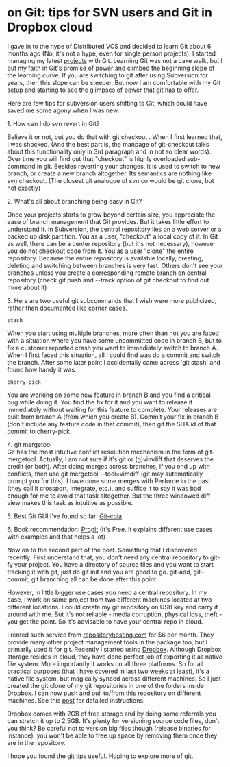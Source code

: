 on Git: tips for SVN users and Git in Dropbox cloud
===
I gave in to the hype of Distributed VCS and decided to learn Git about 6 months ago (No, it's not a hype, even for single person projects). I started managing my latest [projects][0] with Git. Learning Git was not a cake walk, but I put my faith in Git's promise of power and climbed the beginning slope of the learning curve. If you are switching to git after using Subversion for years, then this slope can be steeper. But now I am comfortable with my Git setup and starting to see the glimpses of power that git has to offer.  

  
Here are few tips for subversion users shifting to Git, which could have saved me some agony when I was new.  

  
1\. How can I do svn revert in Git?  

Believe it or not, but you do that with git checkout . When I first learned that, I was shocked. (And the best part is, the manpage of git-checkout talks about this functionality only in 3rd paragraph and in not so clear words). Over time you will find out that "checkout" is highly overloaded sub-command in git. Besides reverting your changes, it is used to switch to new branch, or create a new branch altogether. Its semantics are nothing like svn checkout. (The closest git analogue of svn co would be git clone, but not exactly)  

  
2\. What's all about branching being easy in Git?  

Once your projects starts to grow beyond certain size, you appreciate the ease of branch management that Git provides. But it takes little effort to understand it. In Subversion, the central repository lies on a web server or a backed up disk partition. You as a user, "checkout" a local copy of it. In Git as well, there can be a center repository (but it's not necessary), however you do not checkout code from it. You as a user "clone" the entire repository. Because the entire repository is available locally, creating, deleting and switching between branches is very fast. Others don't see your branches unless you create a corresponding remote branch on central repository (check git push and --track option of git checkout to find out more about it)  

  
3\. Here are two useful git subcommands that I wish were more publicized, rather than documented like corner cases.  

  
    stash

When you start using multiple branches, more often than not you are faced with a situation where you have some uncommitted code in branch B, but to fix a customer reported crash you want to immediately switch to branch A. When I first faced this situation, all I could find was do a commit and switch the branch. After some later point I accidentally  came across 'git stash' and found how handy it was.  

  
    cherry-pick

You are working on some new feature in branch B and you find a critical bug while doing it. You find the  fix for it and you want to release it immediately without waiting for this feature to complete. Your releases are built from branch A (from which you create B). Commit your fix in branch B (don't include any feature code in that commit), then git the SHA id of that commit to cherry-pick.  

  
4\. git mergetool  
Git has the most intuitive conflict resolution mechanism in the form of git-mergetool. Actually, I am not sure if it's git or (g)vimdiff that deserves the credit (or both). After doing merges across branches, if you end up with conflicts, then use git mergetool --tool=vimdiff (git may automatically prompt you for this). I have done some merges with Perforce in the past (they call it crossport, integrate, etc.), and suffice it to say it was bad enough for me to avoid that task altogether. But the three windowed diff view makes this task as intuitive as possible.  
  
5\. Best Git GUI I've found so far: [Git-cola][1]  
  
6\. Book recommendation: [Progit][2] (It's Free. It explains different use cases with examples and that helps a lot)  
  
  

Now on to the second part of the post. Something that I discovered recently. First understand that, you don't need any central repository to git-fy your project. You have a directory of source files and you want to start tracking it with git, just do git init and you are good to go. git-add, git-commit, git branching all can be done after this point.  

  
  
However, in little bigger use cases you need a central repository. In my case, I work on same project from two different machines located at two different locations. I could create my git repository on USB key and carry it around with me. But it's not reliable - media corruption, physical loss, theft - you get the point. So it's advisable to have your central repo in cloud.  
  
I rented such service from [repositoryhosting.com][3] for $6 per month. They provide many other project management tools in the package too, but I primarily used it for git. Recently I started using [Dropbox][4]. Although Dropbox storage resides in cloud, they have done perfect job of exporting it as native file system. More importantly it works on all three platforms. So for all practical purposes (that I have covered in last two weeks at least), it's a native file system, but magically synced across different machines. So I just created the git clone of my git repositories in one of the folders inside Dropbox. I can now push and pull to/from this repository on different machines. See this [post][5] for detailed instructions.  
  
Dropbox comes with 2GB of free storage and by doing some referrals you can stretch it up to 2.5GB. It's plenty for versioning source code files, don't you think? Be careful not to version big files though (release binaries for instance), you won't be able to free up space by removing them once they are in the repository.  
  
I hope you found the git tips useful. Hoping to explore more of git.  


[0]: http://www.altcanvas.com/android/readerscope
[1]: http://cola.tuxfamily.org/
[2]: http://progit.org/book/
[3]: http://repositoryhosting.com/
[4]: https://www.dropbox.com/referrals/NTQwMzk5OTE5
[5]: http://stuffthathappens.com/blog/2009/02/16/dropbox-live-mesh-git/

